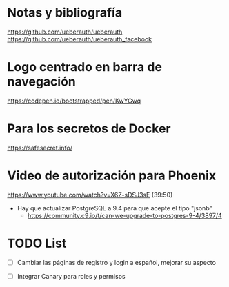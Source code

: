 # Notas y bibliografía

https://github.com/ueberauth/ueberauth
https://github.com/ueberauth/ueberauth_facebook

# Logo centrado en barra de navegación

https://codepen.io/bootstrapped/pen/KwYGwq

# Para los secretos de Docker

https://safesecret.info/

# Video de autorización para Phoenix
https://www.youtube.com/watch?v=X6Z-sDSJ3sE
(39:50)

- Hay que actualizar PostgreSQL a 9.4 para que acepte el tipo "jsonb"
  - https://community.c9.io/t/can-we-upgrade-to-postgres-9-4/3897/4

# TODO List
- [ ] Cambiar las páginas de registro y login a español, mejorar su aspecto
- [ ] Integrar Canary para roles y permisos
  